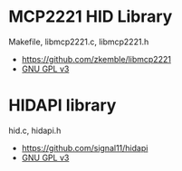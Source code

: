 
# MCP2221 HID Library
Makefile, libmcp2221.c, libmcp2221.h

* https://github.com/zkemble/libmcp2221
* [GNU GPL v3](./LICENSE-libmcp2221.txt)

# HIDAPI library
hid.c, hidapi.h

* https://github.com/signal11/hidapi
* [GNU GPL v3](./LICENSE-gpl3-hidapi.txt)

